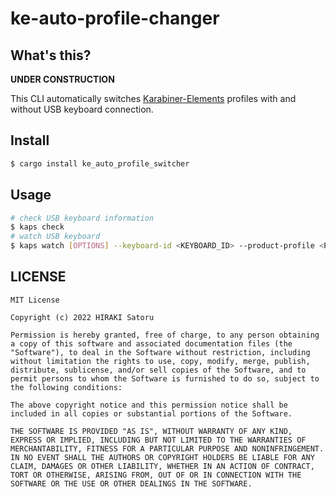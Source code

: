 # ke-auto-profile-changer

## What's this?
**UNDER CONSTRUCTION**

This CLI automatically switches [Karabiner-Elements](https://karabiner-elements.pqrs.org/ "Karabiner-Elements") profiles with and without USB keyboard connection.

## Install
```bash
$ cargo install ke_auto_profile_switcher
```

## Usage

```bash
# check USB keyboard information
$ kaps check
# watch USB keyboard
$ kaps watch [OPTIONS] --keyboard-id <KEYBOARD_ID> --product-profile <PRODUCT_PROFILE>
```

## LICENSE

```
MIT License

Copyright (c) 2022 HIRAKI Satoru

Permission is hereby granted, free of charge, to any person obtaining a copy of this software and associated documentation files (the "Software"), to deal in the Software without restriction, including without limitation the rights to use, copy, modify, merge, publish, distribute, sublicense, and/or sell copies of the Software, and to permit persons to whom the Software is furnished to do so, subject to the following conditions:

The above copyright notice and this permission notice shall be included in all copies or substantial portions of the Software.

THE SOFTWARE IS PROVIDED "AS IS", WITHOUT WARRANTY OF ANY KIND, EXPRESS OR IMPLIED, INCLUDING BUT NOT LIMITED TO THE WARRANTIES OF MERCHANTABILITY, FITNESS FOR A PARTICULAR PURPOSE AND NONINFRINGEMENT. IN NO EVENT SHALL THE AUTHORS OR COPYRIGHT HOLDERS BE LIABLE FOR ANY CLAIM, DAMAGES OR OTHER LIABILITY, WHETHER IN AN ACTION OF CONTRACT, TORT OR OTHERWISE, ARISING FROM, OUT OF OR IN CONNECTION WITH THE SOFTWARE OR THE USE OR OTHER DEALINGS IN THE SOFTWARE.
```

